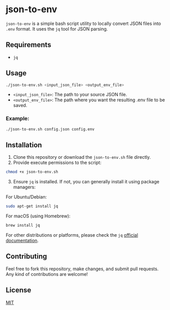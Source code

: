 
# json-to-env

`json-to-env` is a simple bash script utility to locally convert JSON files into `.env` format. It uses the `jq` tool for JSON parsing.

## Requirements

- `jq`

## Usage

```bash
./json-to-env.sh <input_json_file> <output_env_file>
```

- `<input_json_file>`: The path to your source JSON file.
- `<output_env_file>`: The path where you want the resulting .env file to be saved.

### Example:

```bash
./json-to-env.sh config.json config.env
```

## Installation

1. Clone this repository or download the `json-to-env.sh` file directly.
2. Provide execute permissions to the script:

```bash
chmod +x json-to-env.sh
```

3. Ensure `jq` is installed. If not, you can generally install it using package managers:

For Ubuntu/Debian:
```bash
sudo apt-get install jq
```

For macOS (using Homebrew):
```bash
brew install jq
```

For other distributions or platforms, please check the `jq` [official documentation](https://stedolan.github.io/jq/download/).

## Contributing

Feel free to fork this repository, make changes, and submit pull requests. Any kind of contributions are welcome!

## License

[MIT](https://github.com/ausaf007/json-to-env/blob/master/LICENSE)
